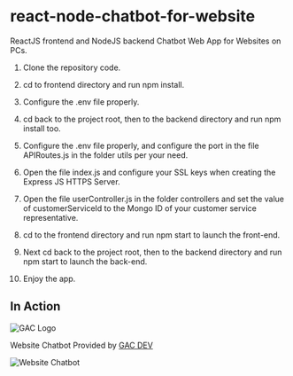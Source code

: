 # react-node-chatbot-for-website

ReactJS frontend and NodeJS backend Chatbot Web App for Websites on PCs.

1. Clone the repository code.

2. cd to frontend directory and run npm install.

3. Configure the .env file properly.

4. cd back to the project root, then to the backend directory and run npm install too.

5. Configure the .env file properly, and configure the port in the file APIRoutes.js in the folder utils per your need.

6. Open the file index.js and configure your SSL keys when creating the Express JS HTTPS Server.

7. Open the file userController.js in the folder controllers and set the value of customerServiceId to the Mongo ID of your customer service representative.

8. cd to the frontend directory and run npm start to launch the front-end.

9. Next cd back to the project root, then to the backend directory and run npm start to launch the back-end.

10. Enjoy the app.

## In Action

![GAC Logo](https://geniusandcourage.com/favicon.ico)

Website Chatbot Provided by [GAC DEV](https://geniusandcourage.com)

![Website Chatbot](https://hlwsdtech.com:8081/images/chat-bot.png)

